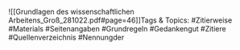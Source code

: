 
![[Grundlagen des wissenschaftlichen Arbeitens_Groß_281022.pdf#page=46]]Tags & Topics:
   #Zitierweise
   #Materials
   #Seitenangaben
   #Grundregeln
   #Gedankengut
   #Zitiere
   #Quellenverzeichnis
   #Nennungder